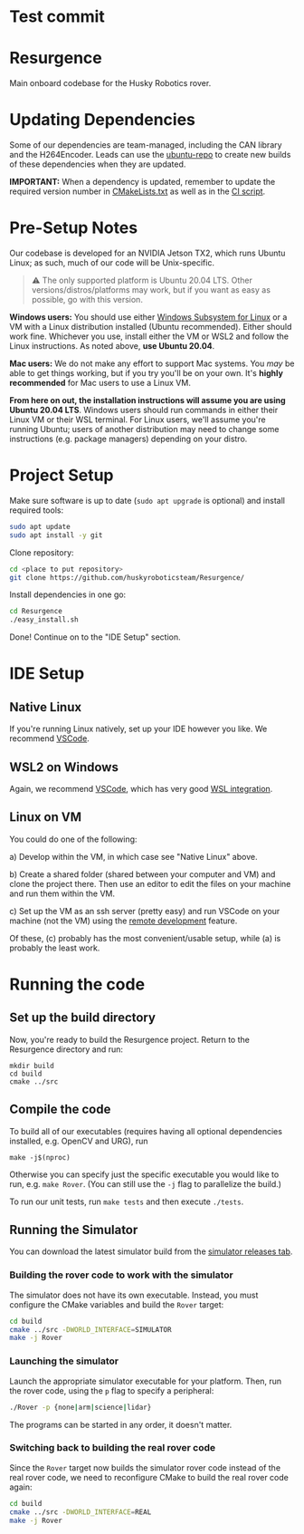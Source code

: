 # Test commit

# Resurgence
Main onboard codebase for the Husky Robotics rover.

# Updating Dependencies

Some of our dependencies are team-managed, including the CAN library and the H264Encoder. Leads can use the [ubuntu-repo](https://github.com/huskyroboticsteam/ubuntu-repo) to create new builds of these dependencies when they are updated.

**IMPORTANT:** When a dependency is updated, remember to update the required version number in [CMakeLists.txt](src/CMakeLists.txt) as well as in the [CI script](.github/workflows/ccpp.yml).

# Pre-Setup Notes

Our codebase is developed for an NVIDIA Jetson TX2, which runs Ubuntu Linux; as such, much
of our code will be Unix-specific.

> ⚠️ The only supported platform is Ubuntu 20.04 LTS. Other versions/distros/platforms may work, but if you want as easy as possible, go with this version. 

**Windows users:** You should use either [Windows Subsystem for
Linux](https://docs.microsoft.com/en-us/windows/wsl/about) or a VM with a Linux
distribution installed (Ubuntu recommended). Either should work fine. Whichever you use, install either the VM or WSL2 and follow the Linux instructions. As noted above, **use Ubuntu 20.04**.

**Mac users:** We do not make any effort to support Mac systems. You *may* be able to get things working, but if you try you'll be on your own. It's **highly recommended** for Mac users to use a Linux VM.

**From here on out, the installation instructions will assume you are using Ubuntu 20.04 LTS**. Windows users should run commands in either their Linux VM or their WSL
terminal. For Linux users, we'll assume you're running Ubuntu; users of another
distribution may need to change some instructions (e.g. package managers) depending on
your distro.

# Project Setup

Make sure software is up to date (`sudo apt upgrade` is optional) and install required tools:
```bash
sudo apt update
sudo apt install -y git
```

Clone repository:
```bash
cd <place to put repository>
git clone https://github.com/huskyroboticsteam/Resurgence/
```

Install dependencies in one go:
```bash
cd Resurgence
./easy_install.sh
```

Done! Continue on to the "IDE Setup" section.

# IDE Setup

## Native Linux 
If you're running Linux natively, set up your IDE however you like. We recommend [VSCode](https://code.visualstudio.com/).

## WSL2 on Windows
Again, we recommend [VSCode](https://code.visualstudio.com/), which has very good [WSL integration](https://code.visualstudio.com/docs/remote/wsl).

## Linux on VM
You could do one of the following:

a) Develop within the VM, in which case see "Native Linux" above.

b) Create a shared folder (shared between your computer and VM) and clone the project there. Then use an editor to edit the files on your machine and run them within the VM.

c) Set up the VM as an ssh server (pretty easy) and run VSCode on your machine (not the VM) using the [remote development](https://code.visualstudio.com/docs/remote/ssh) feature.

Of these, (c) probably has the most convenient/usable setup, while (a) is probably the least work.

# Running the code
## Set up the build directory
  
Now, you're ready to build the Resurgence project. Return to the Resurgence directory and run:

```
mkdir build
cd build
cmake ../src
```

## Compile the code

To build all of our executables (requires having all optional dependencies installed, e.g. OpenCV and URG), run

`make -j$(nproc)`

Otherwise you can specify just the specific executable you would like to run, e.g. `make Rover`. (You can still use the `-j` flag to parallelize the build.)

To run our unit tests, run `make tests` and then execute `./tests`.

## Running the Simulator

You can download the latest simulator build from the [simulator releases tab](https://github.com/huskyroboticsteam/Simulator/releases/latest).

### Building the rover code to work with the simulator

The simulator does not have its own executable. Instead, you must configure the CMake variables and build the `Rover` target:

```bash
cd build
cmake ../src -DWORLD_INTERFACE=SIMULATOR
make -j Rover
```

### Launching the simulator

Launch the appropriate simulator executable for your platform. Then, run the rover code, using the `p` flag to specify a peripheral:

```bash
./Rover -p {none|arm|science|lidar}
```

The programs can be started in any order, it doesn't matter.

### Switching back to building the real rover code

Since the `Rover` target now builds the simulator rover code instead of the real rover code, we need to reconfigure CMake to build the real rover code again:

```bash
cd build
cmake ../src -DWORLD_INTERFACE=REAL
make -j Rover
```
